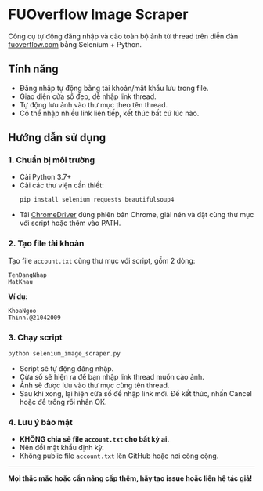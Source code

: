 # FUOverflow Image Scraper

Công cụ tự động đăng nhập và cào toàn bộ ảnh từ thread trên diễn đàn [fuoverflow.com](https://fuoverflow.com) bằng Selenium + Python.

## Tính năng
- Đăng nhập tự động bằng tài khoản/mật khẩu lưu trong file.
- Giao diện cửa sổ đẹp, dễ nhập link thread.
- Tự động lưu ảnh vào thư mục theo tên thread.
- Có thể nhập nhiều link liên tiếp, kết thúc bất cứ lúc nào.

## Hướng dẫn sử dụng

### 1. Chuẩn bị môi trường
- Cài Python 3.7+
- Cài các thư viện cần thiết:
  ```bash
  pip install selenium requests beautifulsoup4
  ```
- Tải [ChromeDriver](https://chromedriver.chromium.org/downloads) đúng phiên bản Chrome, giải nén và đặt cùng thư mục với script hoặc thêm vào PATH.

### 2. Tạo file tài khoản
Tạo file `account.txt` cùng thư mục với script, gồm 2 dòng:
```
TenDangNhap
MatKhau
```
**Ví dụ:**
```
KhoaNgoo
Thinh.@21042009
```

### 3. Chạy script
```bash
python selenium_image_scraper.py
```
- Script sẽ tự động đăng nhập.
- Cửa sổ sẽ hiện ra để bạn nhập link thread muốn cào ảnh.
- Ảnh sẽ được lưu vào thư mục cùng tên thread.
- Sau khi xong, lại hiện cửa sổ để nhập link mới. Để kết thúc, nhấn Cancel hoặc để trống rồi nhấn OK.

### 4. Lưu ý bảo mật
- **KHÔNG chia sẻ file `account.txt` cho bất kỳ ai.**
- Nên đổi mật khẩu định kỳ.
- Không public file `account.txt` lên GitHub hoặc nơi công cộng.

---

**Mọi thắc mắc hoặc cần nâng cấp thêm, hãy tạo issue hoặc liên hệ tác giả!** 